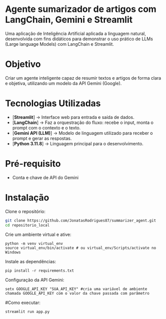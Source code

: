 # Agente sumarizador de artigos com LangChain, Gemini e Streamlit
Uma aplicação de Inteligência Artificial aplicada a linguagem natural, desenvolvida com fins didáticos para demonstrar o uso prático de LLMs (Large language Models) com LangChain e Streamlit.

# Objetivo
Criar um agente inteligente capaz de resumir textos e artigos de forma clara e objetiva, utilizando um modelo da API Gemini (Google).

# Tecnologias Utilizadas

- [**Streamlit**] -> Interface web para entrada e saída de dados.
- [**LangChain**] -> Faz a orquestração do fluxo: recebe o input, monta o prompt com o contexto e o texto.
- [**Gemini API (LLM)**] -> Modelo de linguagem utilizado para receber o prompt e gerar as respostas.
- [**Python 3.11.8**] -> Linguagem principal para o desenvolvimento.

# Pré-requisito
- Conta e chave de API do Gemini  

# Instalação
Clone o repositório:
```bash
git clone https://github.com/JonatasRodrigues87/summarizer_agent.git
cd repositorio_local
```
Crie um ambiente virtual e ative:
```
python -m venv virtual_env
source virtual_env/bin/activate # ou virtual_env/Scripts/activate no Windows
```
Instale as dependências:
```
pip install -r requirements.txt
```
Configuração da API Gemini:
```
setx GOOGLE_API_KEY "SUA_API_KEY" #cria uma variável de ambiente chamada GOOGLE_API_KEY com o valor da chave passada com parâmetro
```

#Como executar:
```
streamlit run app.py
```

